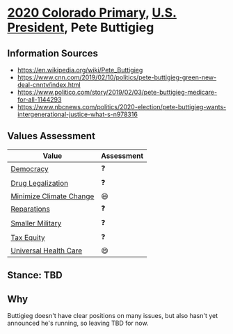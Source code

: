 # [2020 Colorado Primary](../README.md), [U.S. President](README.md), Pete Buttigieg

## Information Sources

* https://en.wikipedia.org/wiki/Pete_Buttigieg
* https://www.cnn.com/2019/02/10/politics/pete-buttigieg-green-new-deal-cnntv/index.html
* https://www.politico.com/story/2019/02/03/pete-buttigieg-medicare-for-all-1144293
* https://www.nbcnews.com/politics/2020-election/pete-buttigieg-wants-intergenerational-justice-what-s-n978316

## Values Assessment

| Value                                                 | Assessment     |
| ----------------------------------------------------- | -------------- |
| [Democracy](democracy.md)                             | :question:     |
| [Drug Legalization](drug_legalization.md)             | :question:     |
| [Minimize Climate Change](minimize_climate_change.md) | :smile:        |
| [Reparations](reparations.md)                         | :question:     |
| [Smaller Military](smaller_military.md)               | :question:     |
| [Tax Equity](tax_equity.md)                           | :question:     |
| [Universal Health Care](universal_health_care.md)     | :smile:        |

## Stance: TBD

## Why

Buttigieg doesn't have clear positions on many issues, but also hasn't yet announced he's running, so leaving TBD for now.
